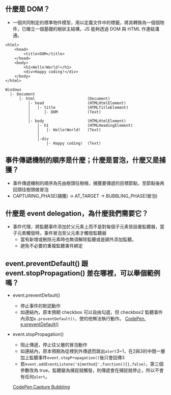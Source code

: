 ## 什麼是 DOM？
* 一個共同制定的標準物件模型，用以定義文件中的標籤，將其轉換為一個個物件，已確立一個基礎的樹狀主結構，JS 能夠透過 DOM 與 HTML 作連結溝通。

```htmlmixed
<html>
    <head>
        <title>DOM</title>
    </head>
    <body>
        <h1>Hello!World!</h1>
        <div>Happy coding!</div>
    </body>
</html>
```

```
Windows
  │- Document
      │- html                       (Document)
          │- head                   (HTMLHtmlElement)
          │   │- title              (HTMLTitleElement)
          │      │- DOM             (Text)
          │
          │- body                   (HTMLHtmlElement)
              │- h1                 (HTMLHeadingElement)
              │   │- Hello!World!   (Text)
              │
              │-div
                  │- Happy coding!  (Text)
```

## 事件傳遞機制的順序是什麼；什麼是冒泡，什麼又是捕獲？
* 事件傳遞機制的順序為先由樹頭往樹根，捕獲要傳遞的目標節點，至節點後再回頭往樹頭做冒泡
* CAPTURING_PHASE(捕獲) -> AT_TARGET -> BUBBLING_PHASE(冒泡)


## 什麼是 event delegation，為什麼我們需要它？
* 事件代理，將監聽事件添加於父元素上而不是對每個子元素皆設置監聽器，當子元素觸發時，事件冒泡至父元素才觸發監聽器
  * 當有新增或刪除元素時也無須解除監聽或是額外添加監聽。
  * 避免不必要的重複監聽事件綁定

## event.preventDefault() 跟 event.stopPropagation() 差在哪裡，可以舉個範例嗎？

* event.preventDefault()
  * 停止事件的默認動作
  * 如連結內，原本預期 checkbox 可以自由勾選，但 checkbox2 監聽事件內添加`e.preventDefault()`，使的他無法執行動作。
  [CodePen, e.preventDefault()](https://codepen.io/Ponchimeow/pen/KLEorv)
* event.stopPropagation()
  * 阻止傳遞，停止往父層的冒泡動作
  * 如連結內，原本預期為從裡到外傳遞而跳出`alert`3~1，在2與3的中間一層加上監聽事件`event.stopPropagation()`後只會回傳3
  * 若`event.addEventListene('${method}',function(){},false)`，第三個參數改為 true，監聽變為捕捉就觸發，則傳遞會在捕捉就停止，所以不會有任何`alert`。

  [CodePen,Capture Bubbling](https://codepen.io/Ponchimeow/pen/vwPxdg)